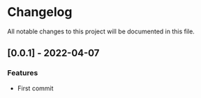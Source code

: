 # Changelog

All notable changes to this project will be documented in this file.

## [0.0.1] - 2022-04-07

### Features

- First commit

<!-- generated by git-cliff -->

